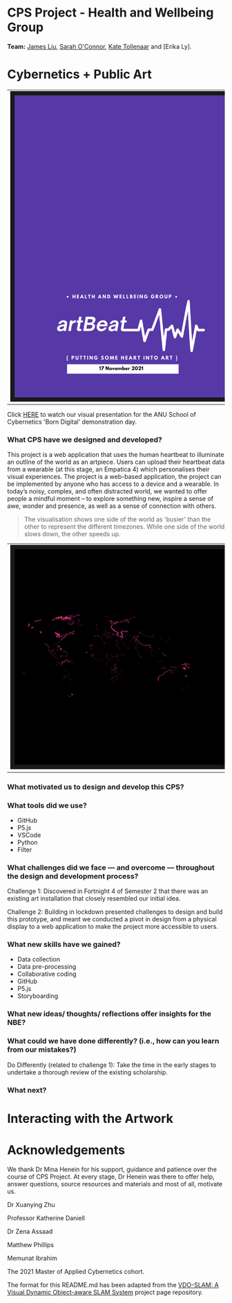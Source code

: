 # CPS Project - Health and Wellbeing Group 

**Team:** [James Liu](https://github.com/tamejames), [Sarah O'Connor](https://github.com/SarahEOConnor), [Kate Tollenaar](https://github.com/Kbuilding) and [Erika Ly]. 

# Cybernetics + Public Art 

<table><tr>
<td> <img src="https://github.com/Kbuilding/Group-CPS/blob/main/images/Art Beat.png" alt="Poster for Demo day. Purple background. artBeat, the name of the CPS, written in white with a heart beat trailing off the t." width="500" height="700" border="10" /></a> </td>
 </tr></table>
 
Click [HERE](https://3ainstitute.org/demo-day-2021) to watch our visual presentation for the ANU School of Cybernetics 'Born Digital' demonstration day. 

### What CPS have we designed and developed?

This project is a web application that uses the human heartbeat to illuminate an outline of the world as an artpiece. Users can upload their heartbeat data from a wearable (at this stage, an Empatica 4) which personalises their visual experiences. The project is a web-based application, the project can be implemented by anyone who has access to a device and a wearable. In today’s noisy, complex, and often distracted world, we wanted to offer people a mindful moment – to explore something new, inspire a sense of awe, wonder and presence, as well as a sense of connection with others.  

> The visualisation shows one side of the world as 'busier' than the other to represent the different timezones. While one side of the world slows down, the other speeds up. 

<table><tr>
<td> <img src="https://github.com/Kbuilding/Group-CPS/blob/main/images/visualisation_test.png?raw=true" width="500" height="500" border="10" /></a> </td>
 </tr></table>

### What motivated us to design and develop this CPS?

### What tools did we use?

- GitHub
- P5.js
- VSCode
- Python
- Filter 

### What challenges did we face — and overcome — throughout the design and development process? 

Challenge 1: Discovered in Fortnight 4 of Semester 2 that there was an existing art installation that closely resembled our initial idea.

Challenge 2: Building in lockdown presented challenges to design and build this prototype, and meant we conducted a pivot in design from a physical display to a web application to make the project more accessible to users.  

### What new skills have we gained? 

- Data collection
- Data pre-processing 
- Collaborative coding 
- GitHub
- P5.js
- Storyboarding 

### What new ideas/ thoughts/ reflections offer insights for the NBE?

### What could we have done differently? (i.e., how can you learn from our mistakes?)

Do Differently (related to challenge 1): Take the time in the early stages to undertake a thorough review of the existing scholarship. 

### What next? 

# Interacting with the Artwork

# Acknowledgements

We thank Dr Mina Henein for his support, guidance and patience over the course of CPS Project. At every stage, Dr Henein was there to offer help, answer questions, source resources and materials and most of all, motivate us.  

Dr Xuanying Zhu

Professor Katherine Daniell 

Dr Zena Assaad 

Matthew Phillips

Memunat Ibrahim

The 2021 Master of Applied Cybernetics cohort. 

The format for this README.md has been adapted from the [VDO-SLAM: A Visual Dynamic Object-aware SLAM System](https://github.com/halajun/VDO_SLAM) project page repository. 
